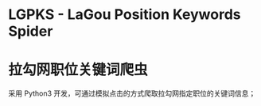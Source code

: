 # LGPKS - LaGou Position Keywords Spider

# 拉勾网职位关键词爬虫

采用 Python3 开发，可通过模拟点击的方式爬取拉勾网指定职位的关键词信息；







